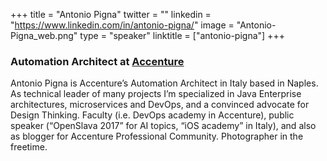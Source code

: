 +++
title = "Antonio Pigna"
twitter = ""
linkedin = "https://www.linkedin.com/in/antonio-pigna/"
image = "Antonio-Pigna_web.png"
type = "speaker"
linktitle = ["antonio-pigna"]
+++

<h3>Automation Architect at <a href="https://www.accenture.com" target ="_blank">Accenture</a></h3>

<p>Antonio Pigna is Accenture’s Automation Architect in Italy based in Naples.
As technical leader of many projects I’m specialized in Java Enterprise architectures, microservices and DevOps, and a convinced advocate for Design Thinking. Faculty (i.e. DevOps academy in Accenture), public speaker (“OpenSlava 2017” for AI topics, “iOS academy” in Italy), and also as blogger for Accenture Professional Community. Photographer in the freetime.</p>

<!-- Facebook Pixel Code -->
<script>
 !function(f,b,e,v,n,t,s)
 {if(f.fbq)return;n=f.fbq=function(){n.callMethod?
 n.callMethod.apply(n,arguments):n.queue.push(arguments)};
 if(!f._fbq)f._fbq=n;n.push=n;n.loaded=!0;n.version='2.0';
 n.queue=[];t=b.createElement(e);t.async=!0;
 t.src=v;s=b.getElementsByTagName(e)[0];
 s.parentNode.insertBefore(t,s)}(window, document,'script',
 'https://connect.facebook.net/en_US/fbevents.js');
 fbq('init', '627303307635674');
 fbq('track', 'PageView');
</script>
<noscript><img height="1" width="1" style="display:none"
 src="https://www.facebook.com/tr?id=627303307635674&ev=PageView&noscript=1"
/></noscript>
<!-- End Facebook Pixel Code -->